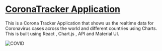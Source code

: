 # [CoronaTracker Application](https://corona-tracker-shivam.herokuapp.com/)

This is a Corona Tracker Application that shows us the realtime data for Coronavirus cases across the world and different countries using Charts.
This is built using React , Chart.js , API and Material UI.


![COVID](https://i.ibb.co/8sqjrxJ/covid.png)


